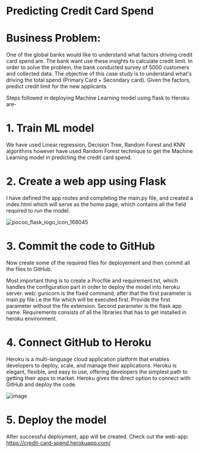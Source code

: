 # Predicting Credit Card Spend

# Business Problem:

One of the global banks would like to understand what factors driving credit card spend are. The 
bank want use these insights to calculate credit limit. In order to solve the problem, the bank 
conducted survey of 5000 customers and collected data. 
The objective of this case study is to understand what's driving the total spend (Primary Card + 
Secondary card). Given the factors, predict credit limit for the new applicants

Steps followed in deploying Machine Learning model using flask to Heroku are-

# 1. Train ML model

We have used Linear regression, Decision Tree, Random Forest and KNN algorithms however have used Random Forest technique to get the Machine Learning model in predicting the credit card spend.

# 2. Create a web app using Flask

I have defined the app routes and completing the main.py file, and created a index.html which will serve as the home page, which contains all the field required to run the model.

![pocoo_flask_logo_icon_168045](https://user-images.githubusercontent.com/75501488/138834924-7171e1a9-e449-4b31-98e2-e55a63794f35.png)


# 3. Commit the code to GitHub

Now create some of the required files for deployement and then commit all the files to GitHub.

Most important thing is to create a Procfile and requirement.txt, which handles the configuration part in order to deploy the model into heroku server. 
web: gunicorn is the fixed command, after that the first parameter is main.py file i.e the file which will be executed first. Provide the first parameter without the file extension. 
Second parameter is the flask app name. Requirements consists of all the libraries that has to get installed in heroku environment.

# 4. Connect GitHub to Heroku

Heroku is a multi-language cloud application platform that enables developers to deploy, scale, and manage their applications. Heroku is elegant, flexible, and easy to use, offering developers the simplest path to getting their apps to market.
Heroku gives the direct option to connect with GitHub and deploy the code.

![image](https://user-images.githubusercontent.com/75501488/138836204-bdfc04d7-1a20-494f-b5d7-23fa5ef70999.png)

# 5. Deploy the model

After successful deployment, app will be created. Check out the web-app: https://credit-card-spend.herokuapp.com/
